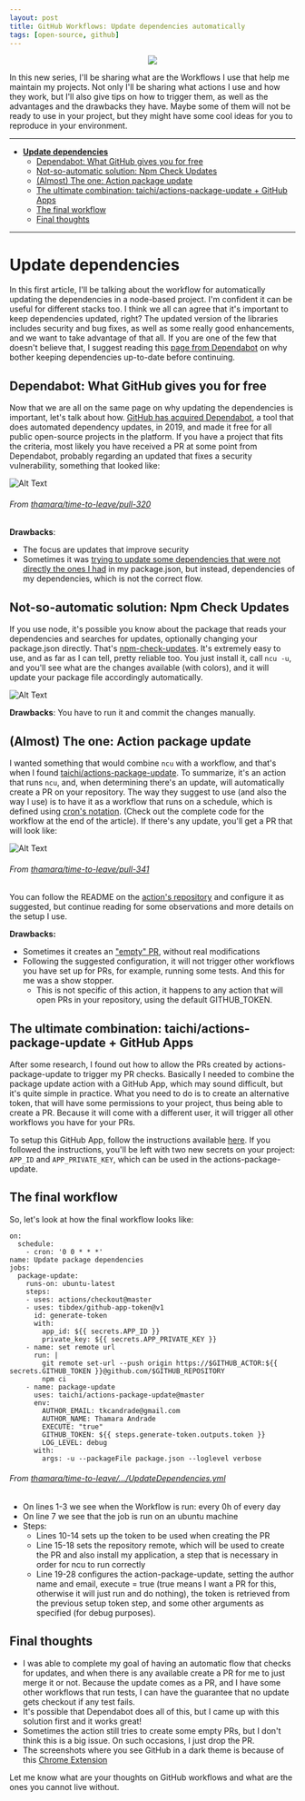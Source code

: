 ```yaml
---
layout: post
title: GitHub Workflows: Update dependencies automatically
tags: [open-source, github]
---
```


<p align="center">
  <img src="https://res.cloudinary.com/practicaldev/image/fetch/s--iT4C0UDo--/c_imagga_scale,f_auto,fl_progressive,h_420,q_auto,w_1000/https://dev-to-uploads.s3.amazonaws.com/i/w0j6bsx5v4g9b2pytr5v.png"/>
</p>

In this new series, I'll be sharing what are the Workflows I use that help me maintain my projects. Not only I'll be sharing what actions I use and how they work, but I'll also give tips on how to trigger them, as well as the advantages and the drawbacks they have. Maybe some of them will not be ready to use in your project, but they might have some cool ideas for you to reproduce in your environment.

----

- [**Update dependencies**](#Update-dependencies)
  * [Dependabot: What GitHub gives you for free](#Dependabot-What-GitHub-gives-you-for-free)
  * [Not-so-automatic solution: Npm Check Updates](#Not-so-automatic-solution-Npm-Check-Updates)
  * [(Almost) The one: Action package update](#Almost-The-one-Action-package-update)
  * [The ultimate combination: taichi/actions-package-update + GitHub Apps](#The-ultimate-combination-taichiactions-package-update-GitHub-Apps)
  * [The final workflow](#The-final-workflow)
  * [Final thoughts](#Final-thoughts)

---

# **Update dependencies** <a name="Update-dependencies"></a>
In this first article, I'll be talking about the workflow for automatically updating the dependencies in a node-based project. I'm confident it can be useful for different stacks too.
I think we all can agree that it's important to keep dependencies updated, right? The updated version of the libraries includes security and bug fixes, as well as some really good enhancements, and we want to take advantage of that all. If you are one of the few that doesn't believe that, I suggest reading this [page from Dependabot](https://dependabot.com/blog/why-bother/) on why bother keeping dependencies up-to-date before continuing.

## Dependabot: What GitHub gives you for free <a name="Dependabot-What-GitHub-gives-you-for-free"></a>
Now that we are all on the same page on why updating the dependencies is important, let's talk about how.
[GitHub has acquired Dependabot](https://dependabot.com/blog/hello-github/), a tool that does automated dependency updates, in 2019, and made it free for all public open-source projects in the platform.
If you have a project that fits the criteria, most likely you have received a PR at some point from Dependabot, probably regarding an updated that fixes a security vulnerability, something that looked like:

![Alt Text](https://dev-to-uploads.s3.amazonaws.com/i/gefmcg08yyg90mkgng3n.jpg)

###### From [thamara/time-to-leave/pull-320](https://github.com/thamara/time-to-leave/pull/320)


**Drawbacks**:
- The focus are updates that improve security
- Sometimes it was [trying to update some dependencies that were not directly the ones I had](https://github.com/thamara/time-to-leave/pull/320) in my package.json, but instead, dependencies of my dependencies, which is not the correct flow.

## Not-so-automatic solution: Npm Check Updates <a name="Not-so-automatic-solution-Npm-Check-Updates"></a>
If you use node, it's possible you know about the package that reads your dependencies and searches for updates, optionally changing your package.json directly. That's [npm-check-updates](https://www.npmjs.com/package/npm-check-updates).
It's extremely easy to use, and as far as I can tell, pretty reliable too. You just install it, call `ncu -u`, and you'll see what are the changes available (with colors), and it will update your package file accordingly automatically.

![Alt Text](https://dev-to-uploads.s3.amazonaws.com/i/nbt3tdi49znopuxy7ko0.jpg)

**Drawbacks**: You have to run it and commit the changes manually.

## (Almost) The one: Action package update <a name="Almost-The-one-Action-package-update"></a>

I wanted something that would combine `ncu` with a workflow, and that's when I found [taichi/actions-package-update](https://github.com/taichi/actions-package-update). To summarize, it's an action that runs `ncu`, and, when determining there's an update, will automatically create a PR on your repository.
The way they suggest to use (and also the way I use) is to have it as a workflow that runs on a schedule, which is defined using [cron's notation](http://www.nncron.ru/help/EN/working/cron-format.htm). (Check out the complete code for the workflow at the end of the article). If there's any update, you'll get a PR that will look like:

![Alt Text](https://dev-to-uploads.s3.amazonaws.com/i/3ubu00ao0a37aoljq816.jpg)

###### From [thamara/time-to-leave/pull-341](https://github.com/thamara/time-to-leave/pull/341)

You can follow the README on the [action's repository](https://github.com/taichi/actions-package-update) and configure it as suggested, but continue reading for some observations and more details on the setup I use.

**Drawbacks:**
- Sometimes it creates an ["empty" PR](https://github.com/thamara/time-to-leave/pull/339), without real modifications
- Following the suggested configuration, it will not trigger other workflows you have set up for PRs, for example, running some tests. And this for me was a show stopper.
  - This is not specific of this action, it happens to any action that will open PRs in your repository, using the default GITHUB_TOKEN.

## The ultimate combination: taichi/actions-package-update + GitHub Apps <a name="The-ultimate-combination-taichiactions-package-update-GitHub-Apps"></a>

After some research, I found out how to allow the PRs created by actions-package-update to trigger my PR checks. Basically I needed to combine the package update action with a GitHub App, which may sound difficult, but it's quite simple in practice. What you need to do is to create an alternative token, that will have some permissions to your project, thus being able to create a PR. Because it will come with a different user, it will trigger all other workflows you have for your PRs.

To setup this GitHub App, follow the instructions available [here](https://github.com/peter-evans/create-pull-request/blob/master/docs/concepts-guidelines.md#authenticating-with-github-app-generated-tokens). If you followed the instructions, you'll be left with two new secrets on your project: `APP_ID` and `APP_PRIVATE_KEY`, which can be used in the actions-package-update.

## The final workflow <a name="The-final-workflow"></a>

So, let's look at how the final workflow looks like:

```
on:
  schedule:
    - cron: '0 0 * * *'
name: Update package dependencies
jobs:
  package-update:
    runs-on: ubuntu-latest
    steps:
    - uses: actions/checkout@master
    - uses: tibdex/github-app-token@v1
      id: generate-token
      with:
        app_id: ${{ secrets.APP_ID }}
        private_key: ${{ secrets.APP_PRIVATE_KEY }}
    - name: set remote url
      run: |
        git remote set-url --push origin https://$GITHUB_ACTOR:${{ secrets.GITHUB_TOKEN }}@github.com/$GITHUB_REPOSITORY
        npm ci
    - name: package-update
      uses: taichi/actions-package-update@master
      env:
        AUTHOR_EMAIL: tkcandrade@gmail.com
        AUTHOR_NAME: Thamara Andrade
        EXECUTE: "true"
        GITHUB_TOKEN: ${{ steps.generate-token.outputs.token }}
        LOG_LEVEL: debug
      with:
        args: -u --packageFile package.json --loglevel verbose
```
###### From [thamara/time-to-leave/.../UpdateDependencies.yml](https://github.com/thamara/time-to-leave/blob/main/.github/workflows/UpdateDependencies.yml)

- On lines 1-3 we see when the Workflow is run: every 0h of every day
- On line 7 we see that the job is run on an ubuntu machine
- Steps:
  - Lines 10-14 sets up the token to be used when creating the PR
  - Line 15-18 sets the repository remote, which will be used to create the PR and also install my application, a step that is necessary in order for ncu to run correctly
  - Line 19-28 configures the action-package-update, setting the author name and email, execute = true (true means I want a PR for this, otherwise it will just run and do nothing), the token is retrieved from the previous setup token step, and some other arguments as specified (for debug purposes).

## Final thoughts <a name="Final-thoughts"></a>
- I was able to complete my goal of having an automatic flow that checks for updates, and when there is any available create a PR for me to just merge it or not. Because the update comes as a PR, and I have some other workflows that run tests, I can have the guarantee that no update gets checkout if any test fails.
- It's possible that Dependabot does all of this, but I came up with this solution first and it works great!
- Sometimes the action still tries to create some empty PRs, but I don't think this is a big issue. On such occasions, I just drop the PR.
- The screenshots where you see GitHub in a dark theme is because of this [Chrome Extension](https://chrome.google.com/webstore/detail/odkdlljoangmamjilkamahebpkgpeacp)


Let me know what are your thoughts on GitHub workflows and what are the ones you cannot live without.
